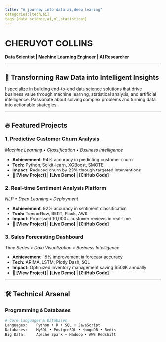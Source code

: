 ```yaml
---
title: "A journey into data ai,deep learing"
categories:[tech,ai]
tags:[data science,ai,ml,statistican]
---
```

# CHERUYOT COLLINS
**Data Scientist | Machine Learning Engineer | AI Researcher**

---

## 🚀 Transforming Raw Data into Intelligent Insights

I specialize in building end-to-end data science solutions that drive business value through machine learning, statistical analysis, and artificial intelligence. Passionate about solving complex problems and turning data into actionable strategies.

---

## 🔥 Featured Projects

### **1. Predictive Customer Churn Analysis**
*Machine Learning • Classification • Business Intelligence*
- **Achievement:** 94% accuracy in predicting customer churn
- **Tech:** Python, Scikit-learn, XGBoost, SMOTE
- **Impact:** Reduced churn by 23% through targeted interventions
- **🔗 [View Project] | [Live Demo] | [GitHub Code]**

### **2. Real-time Sentiment Analysis Platform**
*NLP • Deep Learning • Deployment*
- **Achievement:** 92% accuracy in sentiment classification
- **Tech:** TensorFlow, BERT, Flask, AWS
- **Impact:** Processed 10,000+ customer reviews in real-time
- **🔗 [View Project] | [Live Demo] | [GitHub Code]**

### **3. Sales Forecasting Dashboard**
*Time Series • Data Visualization • Business Intelligence*
- **Achievement:** 15% improvement in forecast accuracy
- **Tech:** ARIMA, LSTM, Plotly Dash, SQL
- **Impact:** Optimized inventory management saving $500K annually
- **🔗 [View Project] | [Live Demo] | [GitHub Code]**

---

## 🛠️ Technical Arsenal

### **Programming & Databases**
```python
# Core Languages & Databases
Languages:    Python • R • SQL • JavaScript
Databases:    MySQL • PostgreSQL • MongoDB • Redis
Big Data:     Apache Spark • Hadoop • AWS Redshift
